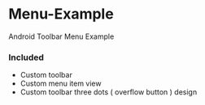 # Menu-Example
Android Toolbar Menu Example

### Included
- Custom toolbar
- Custom menu item view
- Custom toolbar three dots ( overflow button ) design
